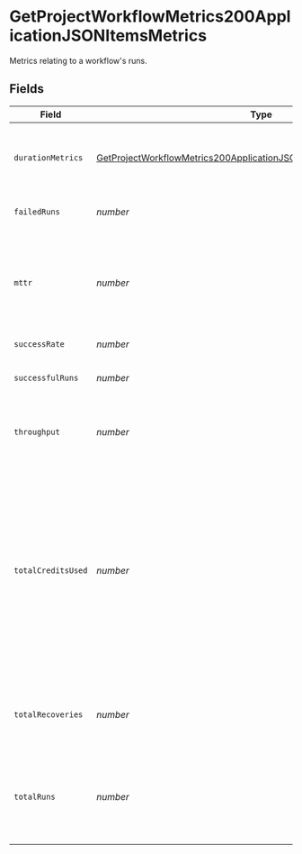 # GetProjectWorkflowMetrics200ApplicationJSONItemsMetrics

Metrics relating to a workflow's runs.


## Fields

| Field                                                                                                                                                                             | Type                                                                                                                                                                              | Required                                                                                                                                                                          | Description                                                                                                                                                                       |
| --------------------------------------------------------------------------------------------------------------------------------------------------------------------------------- | --------------------------------------------------------------------------------------------------------------------------------------------------------------------------------- | --------------------------------------------------------------------------------------------------------------------------------------------------------------------------------- | --------------------------------------------------------------------------------------------------------------------------------------------------------------------------------- |
| `durationMetrics`                                                                                                                                                                 | [GetProjectWorkflowMetrics200ApplicationJSONItemsMetricsDurationMetrics](../../models/operations/getprojectworkflowmetrics200applicationjsonitemsmetricsdurationmetrics.md)       | :heavy_check_mark:                                                                                                                                                                | Metrics relating to the duration of runs for a workflow.                                                                                                                          |
| `failedRuns`                                                                                                                                                                      | *number*                                                                                                                                                                          | :heavy_check_mark:                                                                                                                                                                | The number of failed runs.                                                                                                                                                        |
| `mttr`                                                                                                                                                                            | *number*                                                                                                                                                                          | :heavy_check_mark:                                                                                                                                                                | The mean time to recovery (mean time between failures and their next success) in seconds.                                                                                         |
| `successRate`                                                                                                                                                                     | *number*                                                                                                                                                                          | :heavy_check_mark:                                                                                                                                                                | N/A                                                                                                                                                                               |
| `successfulRuns`                                                                                                                                                                  | *number*                                                                                                                                                                          | :heavy_check_mark:                                                                                                                                                                | The number of successful runs.                                                                                                                                                    |
| `throughput`                                                                                                                                                                      | *number*                                                                                                                                                                          | :heavy_check_mark:                                                                                                                                                                | The average number of runs per day.                                                                                                                                               |
| `totalCreditsUsed`                                                                                                                                                                | *number*                                                                                                                                                                          | :heavy_check_mark:                                                                                                                                                                | The total credits consumed by the workflow in the aggregation window. Note that Insights is not a real time financial reporting tool and should not be used for credit reporting. |
| `totalRecoveries`                                                                                                                                                                 | *number*                                                                                                                                                                          | :heavy_check_mark:                                                                                                                                                                | The number of recovered workflow executions per day.                                                                                                                              |
| `totalRuns`                                                                                                                                                                       | *number*                                                                                                                                                                          | :heavy_check_mark:                                                                                                                                                                | The total number of runs, including runs that are still on-hold or running.                                                                                                       |